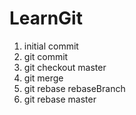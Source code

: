 # LearnGit

1. initial commit
2. git commit
3. git checkout master
4. git merge
5. git rebase rebaseBranch
6. git rebase master